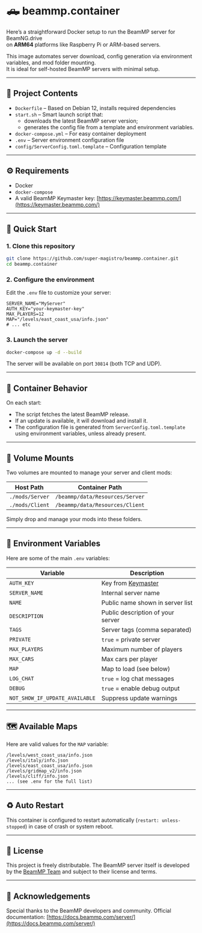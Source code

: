 # 🛻 beammp.container

Here’s a straightforward Docker setup to run the BeamMP server for BeamNG.drive  
on **ARM64** platforms like Raspberry Pi or ARM-based servers.

This image automates server download, config generation via environment variables, and mod folder mounting.  
It is ideal for self-hosted BeamMP servers with minimal setup.

---

## 🧱 Project Contents

- `Dockerfile` – Based on Debian 12, installs required dependencies
- `start.sh` – Smart launch script that:
  - downloads the latest BeamMP server version;
  - generates the config file from a template and environment variables.
- `docker-compose.yml` – For easy container deployment
- `.env` – Server environment configuration file
- `config/ServerConfig.toml.template` – Configuration template

---

## ⚙️ Requirements

- Docker
- `docker-compose`
- A valid BeamMP Keymaster key: [https://keymaster.beammp.com/](https://keymaster.beammp.com/)

---

## 🚀 Quick Start

### 1. Clone this repository

```bash
git clone https://github.com/super-magistro/beammp.container.git
cd beammp.container
```

### 2. Configure the environment

Edit the `.env` file to customize your server:

```dotenv
SERVER_NAME="MyServer"
AUTH_KEY="your-keymaster-key"
MAX_PLAYERS=12
MAP="/levels/east_coast_usa/info.json"
# ... etc
```

### 3. Launch the server

```bash
docker-compose up -d --build
```

The server will be available on port `30814` (both TCP and UDP).

---

## 🔁 Container Behavior

On each start:

* The script fetches the latest BeamMP release.
* If an update is available, it will download and install it.
* The configuration file is generated from `ServerConfig.toml.template` using environment variables, unless already present.

---

## 📁 Volume Mounts

Two volumes are mounted to manage your server and client mods:

| Host Path       | Container Path                  |
| --------------- | ------------------------------- |
| `./mods/Server` | `/beammp/data/Resources/Server` |
| `./mods/Client` | `/beammp/data/Resources/Client` |

Simply drop and manage your mods into these folders.

---

## 🔐 Environment Variables

Here are some of the main `.env` variables:

| Variable                       | Description                                         |
| ------------------------------ | --------------------------------------------------- |
| `AUTH_KEY`                     | Key from [Keymaster](https://keymaster.beammp.com/) |
| `SERVER_NAME`                  | Internal server name                                |
| `NAME`                         | Public name shown in server list                    |
| `DESCRIPTION`                  | Public description of your server                   |
| `TAGS`                         | Server tags (comma separated)                       |
| `PRIVATE`                      | `true` = private server                             |
| `MAX_PLAYERS`                  | Maximum number of players                           |
| `MAX_CARS`                     | Max cars per player                                 |
| `MAP`                          | Map to load (see below)                             |
| `LOG_CHAT`                     | `true` = log chat messages                          |
| `DEBUG`                        | `true` = enable debug output                        |
| `NOT_SHOW_IF_UPDATE_AVAILABLE` | Suppress update warnings                            |

---

## 🗺️ Available Maps

Here are valid values for the `MAP` variable:

```
/levels/west_coast_usa/info.json
/levels/italy/info.json
/levels/east_coast_usa/info.json
/levels/gridmap_v2/info.json
/levels/cliff/info.json
... (see .env for the full list)
```

---

## ♻️ Auto Restart

This container is configured to restart automatically (`restart: unless-stopped`) in case of crash or system reboot.

---

## 📄 License

This project is freely distributable.
The BeamMP server itself is developed by the [BeamMP Team](https://beammp.com) and subject to their license and terms.

---

## 🙏 Acknowledgements

Special thanks to the BeamMP developers and community.
Official documentation: [https://docs.beammp.com/server/](https://docs.beammp.com/server/)
